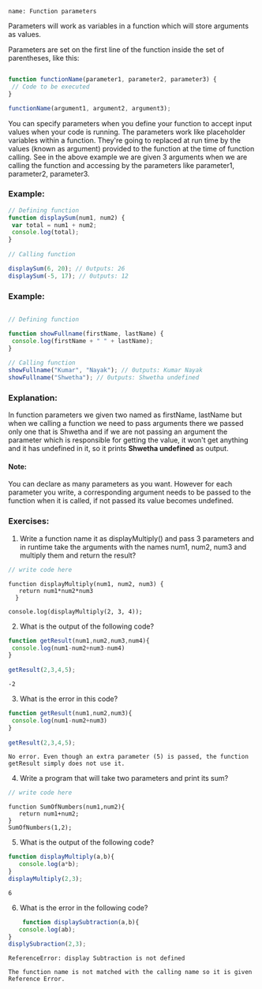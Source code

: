 ```ngMeta
name: Function parameters
```

Parameters will work as variables in a function which will store arguments as values. 

Parameters are set on the first line of the function inside the set of parentheses, like this:

```javascript

function functionName(parameter1, parameter2, parameter3) {
 // Code to be executed
}

functionName(argument1, argument2, argument3);

```

 
You can specify parameters when you define your function to accept input values when your code is running. The parameters work like placeholder variables within a function. They're going to replaced at run time by the values (known as argument) provided to the function at the time of function calling. See  in the above example we are given 3 arguments when we are calling the function and accessing by the parameters like parameter1, parameter2, parameter3.

### Example:

```javascript
// Defining function
function displaySum(num1, num2) {
 var total = num1 + num2;
 console.log(total);
}
 
// Calling function

displaySum(6, 20); // 0utputs: 26
displaySum(-5, 17); // 0utputs: 12
```

### Example:

```javascript

// Defining function

function showFullname(firstName, lastName) {
 console.log(firstName + " " + lastName);
}
 
// Calling function
showFullname("Kumar", "Nayak"); // 0utputs: Kumar Nayak
showFullname("Shwetha"); // 0utputs: Shwetha undefined

```

### Explanation:

In function parameters we given two named as firstName, lastName but when we calling a function we need to pass arguments there we passed only one that is Shwetha and if we are not passing an argument the parameter which is responsible for getting the value, it won't get anything and it has undefined in it, so it prints  **Shwetha undefined** as output.


#### Note:

You can declare as many parameters as you want. However for each parameter you write, a corresponding argument needs to be passed to the function when it is called, if not passed its value becomes undefined. 


### Exercises:

1. Write a function name it as displayMultiply() and pass 3 parameters and in runtime take the arguments with the names num1, num2, num3 and multiply them and return the result?

```javascript
// write code here
```

```solution
function displayMultiply(num1, num2, num3) {
   return num1*num2*num3
  }
  
console.log(displayMultiply(2, 3, 4));
```

2. What is the output of the following code?

```javascript
function getResult(num1,num2,num3,num4){
 console.log(num1-num2+num3-num4)
}
 
getResult(2,3,4,5);
```

```solution
-2
```

3. What is the error in this code?
```javascript
function getResult(num1,num2,num3){
 console.log(num1-num2+num3)
}
 
getResult(2,3,4,5);
```

```solution
No error. Even though an extra parameter (5) is passed, the function getResult simply does not use it.	
```


4. Write a program that will take two parameters and print its sum?


```javascript
// write code here
```

```solution
function SumOfNumbers(num1,num2){
   return num1+num2;
}
SumOfNumbers(1,2);
```


5. What is the output of the following code?

```javascript
function displayMultiply(a,b){
   console.log(a*b);
}
displayMultiply(2,3);
```

```solution
6
```

6. What is the error in the following code?

```javascript
	function displaySubtraction(a,b){
   console.log(ab);
}
displySubraction(2,3);
```

```solution
ReferenceError: display Subtraction is not defined

The function name is not matched with the calling name so it is given Reference Error.
```


